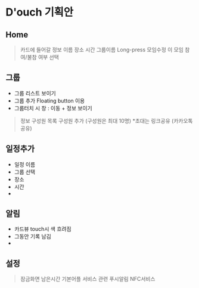 # D'ouch 기획안

## Home
  > 카드에 들어갈 정보
      이름 장소 시간 그룹이름
  > Long-press
      모임수정
      이 모임 참여/불참 여부 선택
      
## 그룹
  * 그룹 리스트 보이기
  * 그룹 추가
    Floating button 이용
  * 그룹터치 시 창 : 이동 + 정보 보이기
  > 정보
      구성원 목록
      구성원 추가
      (구성원은 최대 10명)
  *초대는 링크공유 (카카오톡 공유)

## 일정추가
  * 일정 이름
  * 그룹 선택
  * 장소
  * 시간
  * 
## 알림
  * 카드뷰 touch시 색 흐려짐
  * 그동안 기록 남김
  * 
## 설정
  > 잠금화면
      남은시간
      기본어플
  > 서비스 관련
      푸시알림
      NFC서비스
  
